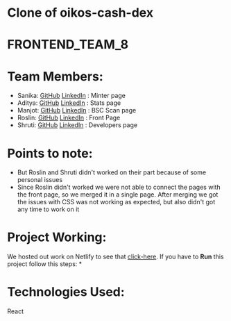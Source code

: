 
# Clone of oikos-cash-dex

# FRONTEND_TEAM_8

# Team Members:
* Sanika: [GitHub](https://github.com/sanika-1) [LinkedIn](https://www.linkedin.com/in/sanika-acharya/) : Minter page
* Aditya: [GitHub](https://github.com/aditya423) [LinkedIn](https://www.linkedin.com/in/aditya-ghadge-7045805009/) : Stats page
* Manjot: [GitHub](https://github.com/manjxt) [LinkedIn](https://www.linkedin.com/in/manjot-kaur-60aa1b1a6/) : BSC Scan page
* Roslin: [GitHub](https://github.com/Rosssssyyyyy) [LinkedIn](https://www.linkedin.com/in/roslin-george-207237192/) : Front Page
* Shruti: [GitHub](https://github.com/kamathshruti) [LinkedIn](https://www.linkedin.com/in/shruti-kamath-2923a6199/) : Developers page

# Points to note:
* But Roslin and Shruti didn't worked on their part because of some personal issues
* Since Roslin didn't worked we were not able to connect the pages with the front page, so we merged it in a single page. After merging we got the issues with CSS was not working as expected, but also didn't got any time to work on it

# Project Working:
We hosted out work on Netlify to see that [click-here](https://oikos-cash-dex.netlify.app/). If you have to **Run** this project follow this steps:
* 

# Technologies Used:
 React
